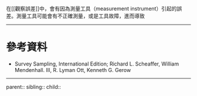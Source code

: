 在[[觀察誤差]]中，會有因為測量工具（measurement instrument）引起的誤差。測量工具可能會有不正確測量，或是工具故障，進而導致
- - -
# 參考資料
- Survey Sampling, International Edition; Richard L. Scheaffer, William Mendenhall. III, R. Lyman Ott, Kenneth G. Gerow
- - -
parent::
sibling::
child::